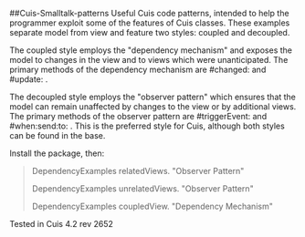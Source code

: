 ##Cuis-Smalltalk-patterns
Useful Cuis code patterns, intended to help the programmer exploit some of the features of Cuis classes. These examples separate model from view and feature two styles: coupled and decoupled.

The coupled style employs the "dependency mechanism" and exposes the model to changes in the view and to views which were unanticipated. The primary methods of the dependency mechanism are #changed: and #update: .

The decoupled style employs the "observer pattern" which ensures that the model can remain unaffected by changes to the view or by additional views. The primary methods of the observer pattern are #triggerEvent: and #when:send:to: . This is the preferred style for Cuis, although both styles can be found in the base.

Install the package, then:


>DependencyExamples relatedViews.			"Observer Pattern"
>
>DependencyExamples unrelatedViews.		"Observer Pattern"
>
>DependencyExamples coupledView.			"Dependency Mechanism"

Tested in Cuis 4.2  rev 2652